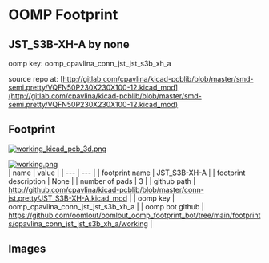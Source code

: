 # OOMP Footprint  
## JST_S3B-XH-A  by none  
  
oomp key: oomp_cpavlina_conn_jst_jst_s3b_xh_a  
  
source repo at: [http://gitlab.com/cpavlina/kicad-pcblib/blob/master/smd-semi.pretty/VQFN50P230X230X100-12.kicad_mod](http://gitlab.com/cpavlina/kicad-pcblib/blob/master/smd-semi.pretty/VQFN50P230X230X100-12.kicad_mod)  
## Footprint  
  
[![working_kicad_pcb_3d.png](working_kicad_pcb_3d_600.png)](working_kicad_pcb_3d.png)  
  
[![working.png](working_600.png)](working.png)  
| name | value | 
| --- | --- | 
| footprint name | JST_S3B-XH-A | 
| footprint description | None | 
| number of pads | 3 | 
| github path | http://github.com/cpavlina/kicad-pcblib/blob/master/conn-jst.pretty/JST_S3B-XH-A.kicad_mod | 
| oomp key | oomp_cpavlina_conn_jst_jst_s3b_xh_a | 
| oomp bot github | https://github.com/oomlout/oomlout_oomp_footprint_bot/tree/main/footprints/cpavlina_conn_jst_jst_s3b_xh_a/working | 
## Images  
